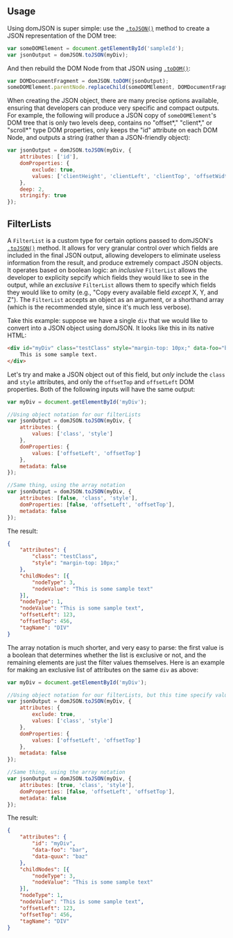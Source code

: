 
## Usage

Using domJSON is super simple: use the [`.toJSON()`](#domJSON.toJSON) method to create a JSON representation of the DOM tree:

```javascript
var someDOMElement = document.getElementById('sampleId');
var jsonOutput = domJSON.toJSON(myDiv);
```

And then rebuild the DOM Node from that JSON using [`.toDOM()`](#domJSON.toDOM):

```javascript
var DOMDocumentFragment = domJSON.toDOM(jsonOutput);
someDOMElement.parentNode.replaceChild(someDOMElement, DOMDocumentFragment);
```
When creating the JSON object, there are many precise options available, ensuring that developers can produce very specific and compact outputs.  For example, the following will produce a JSON copy of `someDOMElement`'s DOM tree that is only two levels deep, contains no "offset*," "client*," or "scroll*" type DOM properties, only keeps the "id" attribute on each DOM Node, and outputs a string (rather than a JSON-friendly object):

```javascript
var jsonOutput = domJSON.toJSON(myDiv, {
	attributes: ['id'],
	domProperties: {
		exclude: true,
		values: ['clientHeight', 'clientLeft', 'clientTop', 'offsetWidth', 'offsetHeight', 'offsetLeft', 'offsetTop', 'offsetWidth', 'scrollHeight', 'scrollLeft', 'scrollTop', 'scrollWidth']
	},
	deep: 2,
	stringify: true
});
```

## FilterLists

A `FilterList` is a custom type for certain options passed to domJSON's [`.toJSON()`](#domJSON.toJSON) method.  It allows for very granular control over which fields are included in the final JSON output, allowing developers to eliminate useless information from the result, and produce extremely compact JSON objects.  It operates based on boolean logic: an _inclusive_ `FilterList` allows the developer to explicity sepcify which fields they would like to see in the output, while an _exclusive_ `FilterList` allows them to specify which fields they would like to omity (e.g., "Copy every available field _except_ X, Y, and Z").  The `FilterList` accepts an object as an argument, or a shorthand array (which is the recommended style, since it's much less verbose).

Take this example: suppose we have a single `div` that we would like to convert into a JSON object using domJSON.  It looks like this in its native HTML:

```html
<div id="myDiv" class="testClass" style="margin-top: 10px;" data-foo="bar" data-quux="baz">
	This is some sample text.
</div>
```

Let's try and make a JSON object out of this field, but _only_ include the `class` and `style` attributes, and only the `offsetTop` and `offsetLeft` DOM properties.  Both of the following inputs will have the same output:

```javascript
var myDiv = document.getElementById('myDiv');

//Using object notation for our filterLists
var jsonOutput = domJSON.toJSON(myDiv, {
	attributes: {
		values: ['class', 'style']
	},
	domProperties: {
		values: ['offsetLeft', 'offsetTop']
	},
	metadata: false
});

//Same thing, using the array notation
var jsonOutput = domJSON.toJSON(myDiv, {
	attributes: [false, 'class', 'style'],
	domProperties: [false, 'offsetLeft', 'offsetTop'],
	metadata: false
});
```

The result:
```json
{
	"attributes": {
		"class": "testClass",
		"style": "margin-top: 10px;"
	},
	"childNodes": [{
		"nodeType": 3,
		"nodeValue": "This is some sample text"
	}],
	"nodeType": 1,
	"nodeValue": "This is some sample text",
	"offsetLeft": 123,
	"offsetTop": 456,
	"tagName": "DIV"
}
```

The array notation is much shorter, and very easy to parse: the first value is a boolean that determines whether the list is exclusive or not, and the remaining elements are just the filter values themselves.  Here is an example for making an exclusive list of attributes on the same `div` as above:

```javascript
var myDiv = document.getElementById('myDiv');

//Using object notation for our filterLists, but this time specify values to EXCLUDE
var jsonOutput = domJSON.toJSON(myDiv, {
	attributes: {
		exclude: true,
		values: ['class', 'style']
	},
	domProperties: {
		values: ['offsetLeft', 'offsetTop']
	},
	metadata: false
});

//Same thing, using the array notation
var jsonOutput = domJSON.toJSON(myDiv, {
	attributes: [true, 'class', 'style'],
	domProperties: [false, 'offsetLeft', 'offsetTop'],
	metadata: false
});
```

The result:
```json
{
	"attributes": {
		"id": "myDiv",
		"data-foo": "bar",
		"data-quux": "baz"
	},
	"childNodes": [{
		"nodeType": 3,
		"nodeValue": "This is some sample text"
	}],
	"nodeType": 1,
	"nodeValue": "This is some sample text",
	"offsetLeft": 123,
	"offsetTop": 456,
	"tagName": "DIV"
}
```